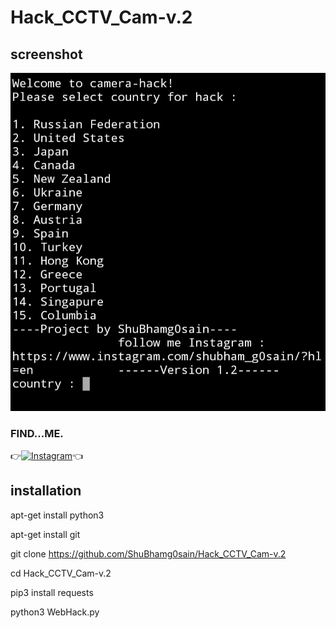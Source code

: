 # Hack_CCTV_Cam-v.2

## screenshot
![ ](https://raw.githubusercontent.com/ShuBhamg0sain/Hack_CCTV_Cam-v.2/master/Screenshot_20200928_081243.jpg)


### FIND...ME.



👉[![Instagram](https://img.shields.io/badge/INSTAGRAM-FOLLOW-red?style=for-the-badge&logo=instagram)](https://www.instagram.com/shubham_g0sain)👈


## installation

apt-get install python3

apt-get install git

git clone https://github.com/ShuBhamg0sain/Hack_CCTV_Cam-v.2  

cd Hack_CCTV_Cam-v.2

pip3 install requests

python3 WebHack.py
